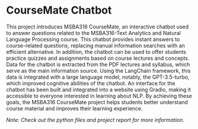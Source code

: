 # CourseMate Chatbot

This project introduces MSBA316 CourseMate, an interactive chatbot used to answer questions related to the MSBA316-Text Analytics and Natural Language Processing course. This chatbot provides instant answers to course-related questions, replacing manual information searches with an efficient alternative. In addition, the chatbot can be used to offer students practice quizzes and assignments based on course lectures and concepts. Data for the chatbot is extracted from the PDF lectures and syllabus, which serve as the main information source. Using the LangChain framework, this data is integrated with a large language model, notably, the GPT-3.5-turbo,  which improved cognitive abilities of the chatbot. An interface for the chatbot has been built and integrated into a website using Gradio, making it  accessible to everyone interested in learning about NLP. By achieving these goals, the MSBA316 CourseMate project helps students better understand course material and improves their learning experience.

_Note: Check out the python files and project report for more information._
